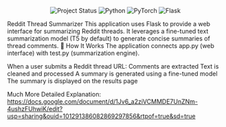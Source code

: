 <p align="center"> 
  <img src="https://img.shields.io/badge/Status-Finished-green" alt="Project Status">
  <img src="https://img.shields.io/badge/Python-blue?logo=python&logoColor=white" alt="Python">
  <img src="https://img.shields.io/badge/PyTorch-red?logo=pytorch&logoColor=white" alt="PyTorch">
  <img src="https://img.shields.io/badge/Flask-black?logo=flask&logoColor=white" alt="Flask">
</p>
Reddit Thread Summarizer
This application uses Flask to provide a web interface for summarizing Reddit threads. It leverages a fine-tuned text summarization model (T5 by default) to generate concise summaries of thread comments.
🚀 How It Works
The application connects app.py (web interface) with test.py (summarization engine).

When a user submits a Reddit thread URL:
Comments are extracted
Text is cleaned and processed
A summary is generated using a fine-tuned model
The summary is displayed on the results page

Much More Detailed Explanation: https://docs.google.com/document/d/1Jv6_a2ziVCMMDE7UnZNm-4ushzFUhwiK/edit?usp=sharing&ouid=101291386082869297856&rtpof=true&sd=true

